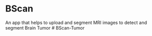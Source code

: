 # BScan
An app that helps to upload and segment MRI images to detect and segment Brain Tumor
#   B S c a n - T u m o r  
 